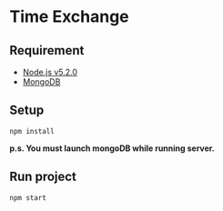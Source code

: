 # Time Exchange
## Requirement
* [Node.js v5.2.0](https://nodejs.org/)
* [MongoDB](https://www.mongodb.org/)

## Setup
``` [javascripts]
npm install
```
__p.s. You must launch mongoDB while running server.__

## Run project
``` [javascripts]
npm start
```

